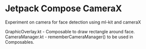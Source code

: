 # Jetpack Compose CameraX 
Experiment on camera for face detection using ml-kit and cameraX 

GraphicOverlay.kt - Composable to draw rectangle around face.
CameraManager.kt - rememberCameraManager() to be used in Composables. 
